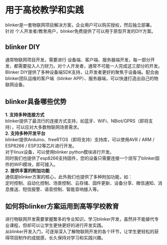 # 用于高校教学和实践  

blinker是一套物联网项目解决方案，企业用户可以购买授权，然后独立部署。  
针对 个人开发者/教育用户，blinker免费提供了可以用于原型开发的DIY方案。  

## blinker DIY  

通常物联网项目开发，需要进行 设备端、客户端、服务器端开发，每一部分开发，都需要投入人力财力。对个人开发者，通常不可能一人完成这三部分的开发。  
Blinker DIY提供了多种设备端SDK支持，让开发者更好的聚焦于设备端。配合由blinker团队运维的客户端（blinker APP）、服务器端，可以快速打造出自己的物联网设备。  

## blinker具备哪些优势  

**1. 支持多种连接方式**  
blinker提供了最流行的连接方式支持，如蓝牙、WiFi、NBiot/GPRS（即将支持），可以应对大多数物联网场景需求。  
**2. 支持多种开发平台**  
blinker提供Arduino、freeRTOS（即将支持）支持库，可以使用AVR / ARM / ESP8266 / ESP32等芯片进行开发。  
对于linux设备，可以使用blinker python模块进行开发。  
同时我们也提供了esp8266支持固件，您的设备只需要连接一个烧写了blinker固件的WiFi模块，即可接入。  
**2. 提供丰富的附加功能**  
通信是blinker方案的核心，此外我们也提供了多种附加功能，如：  
定时控制、自动化控制、场景控制、云存储、固件更新、设备分享、微信通知、消息推送、短信报警、语音控制、智能音响接入等。  

## 如何将blinker方案运用到高等学校教育  

进行物联网开发需要掌握繁多的专业知识，学习blinker开发，虽然并不能替代专业课程，但却可以让学生更快更好的进行开发实践。  
从blinker开发入门，可逐渐深入了解物联网开发的各个环节，让学生更轻松的获得项目制作的成就感，长久保持对学习和实践兴趣。  
